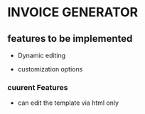 # INVOICE GENERATOR #

## features to be implemented ##

- Dynamic editing

- customization options

### cuurent Features ###

- can edit the template via html only
